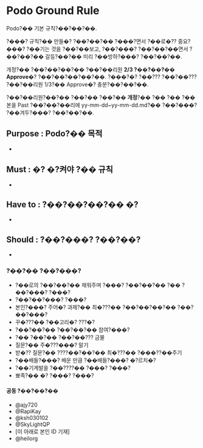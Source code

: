 # Podo Ground Rule
Podo?�� 기본 규칙?��?��?��.

?���? 규칙?�� 만들�? ?��?��?�� ?���?면서 ?��로�?? 중요?���? ?��기는 것을 ?��?��보고, ?��?���? ?��?��?��면서 ?��?��?�� 갈등?��?�� 미리 ?��방하?���? ?��?��?��.

개정?�� ?��?��?��?�� ?��?��리원 **2/3 ?��?��?�� Approve**�? ?��?��?��?��?��. ?���?�? ?��??? ?��?��??? ?��?��리원 1/3?�� Approve�? 충분?��?��?��.

?��?��리원?��?�� ?��?�� ?��?�� **개정**?�� ?�� ?�� ?��본을 Past ?��?��?��리에
yy-mm-dd~yy-mm-dd.md?�� ?��?���? ?��겨두?���? ?��?��?��.

## Purpose : Podo?�� 목적
- 


## Must : �? �?켜야 ?�� 규칙
- 


## Have to : ?��?��?��?�� �?
- 


## Should : ?��?���? ?��?��?
- 


### ?��?�� ?��?���?
- ?��로의 ?��?��?�� 채워주며 ?���? ?��?��?�� ?�� ?��?���? ?���?
- ?��?��?���? ?���?
- 본인?���? 주어�? 과제?�� 최�???�� ?��?��?��?�� ?��?��?���?
- 꾸�???�� ?��고리�? ???�?
- ?��?��?�� ?��?��?�� 참여?���?
- ?�� ?��?�� ?��?��??? 금물
- 질문?�� 주�???���? 말기
- 받�?? 질문?�� ????��?��?�� 최�???�� ?���??��주기
- ?��배들?���? 배운 만큼 ?��배들?���? �?르치�?
- ?��기계발을 ?��????�� ?���? ?���?
- 뾰족?�� �? ?���? ?���?


#### 공동 ?��?��?��
- @ajy720
- @RapiKay
- @ksh030102
- @SkyLightQP
- [이 아래로 본인 ID 기재]
- @heilorg

  
